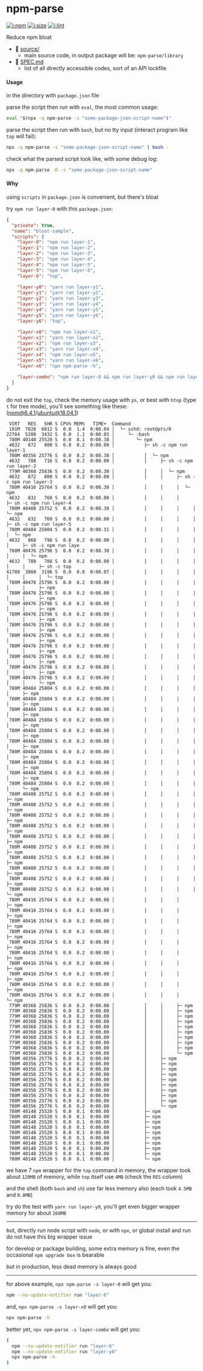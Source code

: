 # npm-parse

[![i:npm]][l:npm]
[![i:size]][l:size]
[![i:lint]][l:lint]

Reduce npm bloat

[i:npm]: https://img.shields.io/npm/v/npm-parse.svg
[l:npm]: https://www.npmjs.com/package/npm-parse
[i:size]: https://packagephobia.now.sh/badge?p=npm-parse
[l:size]: https://packagephobia.now.sh/result?p=npm-parse
[i:lint]: https://img.shields.io/badge/code_style-standard-yellow.svg
[l:lint]: https://standardjs.com

[//]: # (NON_PACKAGE_CONTENT)

- 📁 [source/](source/)
  - main source code, in output package will be: `npm-parse/library`
- 📄 [SPEC.md](SPEC.md)
  - list of all directly accessible codes, sort of an API lockfile


#### Usage

in the directory with `package.json` file

parse the script then run with `eval`, the most common usage:
```bash
eval "$(npx -q npm-parse -s "some-package-json-script-name")"
```

parse the script then run with `bash`, but no tty input (interact program like `top` will fail):
```bash
npx -q npm-parse -s "some-package-json-script-name" | bash -
```

check what the parsed script look like, with some debug log:
```bash
npx -q npm-parse -D -s "some-package-json-script-name"
```


#### Why

using `scripts` in `package.json` is convenient, but there's bloat

try `npm run layer-0` with this `package.json`:
```json
{
  "private": true,
  "name": "bloat-sample",
  "scripts": {
    "layer-0": "npm run layer-1",
    "layer-1": "npm run layer-2",
    "layer-2": "npm run layer-3",
    "layer-3": "npm run layer-4",
    "layer-4": "npm run layer-5",
    "layer-5": "npm run layer-6",
    "layer-6": "top",
    
    "layer-y0": "yarn run layer-y1",
    "layer-y1": "yarn run layer-y2",
    "layer-y2": "yarn run layer-y3",
    "layer-y3": "yarn run layer-y4",
    "layer-y4": "yarn run layer-y5",
    "layer-y5": "yarn run layer-y6",
    "layer-y6": "top",
    
    "layer-x0": "npm run layer-x1",
    "layer-x1": "yarn run layer-x2",
    "layer-x2": "npm run layer-x3",
    "layer-x3": "yarn run layer-x4",
    "layer-x4": "npm run layer-x5",
    "layer-x5": "yarn run layer-x6",
    "layer-x6": "npx npm-parse -h",
    
    "layer-combo": "npm run layer-0 && npm run layer-y0 && npm run layer-x0"
  }
}
```

do not exit the `top`, check the memory usage with `ps`, 
or best with `htop` (type `t` for tree mode), you'll see something like these: (npm@6.4.1/ubuntu@18.04.1)
```
 VIRT   RES   SHR S CPU% MEM%   TIME+  Command
 101M  7028  6012 S  0.0  1.4  0:00.04 │  └─ sshd: root@pts/0
22784  5200  3432 S  0.0  1.1  0:00.03 │     └─ -bash
 780M 40148 25520 S  0.0  8.1  0:00.38 │        └─ npm
 4632   872   800 S  0.0  0.2  0:00.00 │           ├─ sh -c npm run layer-1
 780M 40356 25776 S  0.0  8.2  0:00.30 │           │  └─ npm
 4632   788   716 S  0.0  0.2  0:00.00 │           │     ├─ sh -c npm run layer-2
 779M 40368 25836 S  0.0  8.2  0:00.30 │           │     │  └─ npm
 4632   872   800 S  0.0  0.2  0:00.00 │           │     │     ├─ sh -c npm run layer-3
 780M 40416 25764 S  0.0  8.2  0:00.30 │           │     │     │  └─ npm
 4632   832   760 S  0.0  0.2  0:00.00 │           │     │     │     ├─ sh -c npm run layer-4
 780M 40408 25752 S  0.0  8.2  0:00.30 │           │     │     │     │  └─ npm
 4632   832   760 S  0.0  0.2  0:00.00 │           │     │     │     │     ├─ sh -c npm run layer-5
 780M 40484 25804 S  0.0  8.2  0:00.31 │           │     │     │     │     │  └─ npm
 4632   868   796 S  0.0  0.2  0:00.00 │           │     │     │     │     │     ├─ sh -c npm run laye
 780M 40476 25796 S  0.0  8.2  0:00.30 │           │     │     │     │     │     │  └─ npm
 4632   780   708 S  0.0  0.2  0:00.00 │           │     │     │     │     │     │     ├─ sh -c top
41780  3860  3196 S  0.0  0.8  0:00.07 │           │     │     │     │     │     │     │  └─ top
 780M 40476 25796 S  0.0  8.2  0:00.00 │           │     │     │     │     │     │     ├─ npm
 780M 40476 25796 S  0.0  8.2  0:00.00 │           │     │     │     │     │     │     ├─ npm
 780M 40476 25796 S  0.0  8.2  0:00.00 │           │     │     │     │     │     │     ├─ npm
 780M 40476 25796 S  0.0  8.2  0:00.00 │           │     │     │     │     │     │     ├─ npm
 780M 40476 25796 S  0.0  8.2  0:00.00 │           │     │     │     │     │     │     ├─ npm
 780M 40476 25796 S  0.0  8.2  0:00.00 │           │     │     │     │     │     │     ├─ npm
 780M 40476 25796 S  0.0  8.2  0:00.00 │           │     │     │     │     │     │     ├─ npm
 780M 40476 25796 S  0.0  8.2  0:00.00 │           │     │     │     │     │     │     ├─ npm
 780M 40476 25796 S  0.0  8.2  0:00.00 │           │     │     │     │     │     │     ├─ npm
 780M 40476 25796 S  0.0  8.2  0:00.00 │           │     │     │     │     │     │     └─ npm
 780M 40484 25804 S  0.0  8.2  0:00.00 │           │     │     │     │     │     ├─ npm
 780M 40484 25804 S  0.0  8.2  0:00.00 │           │     │     │     │     │     ├─ npm
 780M 40484 25804 S  0.0  8.2  0:00.00 │           │     │     │     │     │     ├─ npm
 780M 40484 25804 S  0.0  8.2  0:00.00 │           │     │     │     │     │     ├─ npm
 780M 40484 25804 S  0.0  8.2  0:00.00 │           │     │     │     │     │     ├─ npm
 780M 40484 25804 S  0.0  8.2  0:00.00 │           │     │     │     │     │     ├─ npm
 780M 40484 25804 S  0.0  8.2  0:00.00 │           │     │     │     │     │     ├─ npm
 780M 40484 25804 S  0.0  8.2  0:00.00 │           │     │     │     │     │     ├─ npm
 780M 40484 25804 S  0.0  8.2  0:00.00 │           │     │     │     │     │     ├─ npm
 780M 40484 25804 S  0.0  8.2  0:00.00 │           │     │     │     │     │     └─ npm
 780M 40408 25752 S  0.0  8.2  0:00.00 │           │     │     │     │     ├─ npm
 780M 40408 25752 S  0.0  8.2  0:00.00 │           │     │     │     │     ├─ npm
 780M 40408 25752 S  0.0  8.2  0:00.00 │           │     │     │     │     ├─ npm
 780M 40408 25752 S  0.0  8.2  0:00.00 │           │     │     │     │     ├─ npm
 780M 40408 25752 S  0.0  8.2  0:00.00 │           │     │     │     │     ├─ npm
 780M 40408 25752 S  0.0  8.2  0:00.00 │           │     │     │     │     ├─ npm
 780M 40408 25752 S  0.0  8.2  0:00.00 │           │     │     │     │     ├─ npm
 780M 40408 25752 S  0.0  8.2  0:00.00 │           │     │     │     │     ├─ npm
 780M 40408 25752 S  0.0  8.2  0:00.00 │           │     │     │     │     ├─ npm
 780M 40408 25752 S  0.0  8.2  0:00.00 │           │     │     │     │     └─ npm
 780M 40416 25764 S  0.0  8.2  0:00.00 │           │     │     │     ├─ npm
 780M 40416 25764 S  0.0  8.2  0:00.00 │           │     │     │     ├─ npm
 780M 40416 25764 S  0.0  8.2  0:00.00 │           │     │     │     ├─ npm
 780M 40416 25764 S  0.0  8.2  0:00.00 │           │     │     │     ├─ npm
 780M 40416 25764 S  0.0  8.2  0:00.00 │           │     │     │     ├─ npm
 780M 40416 25764 S  0.0  8.2  0:00.00 │           │     │     │     ├─ npm
 780M 40416 25764 S  0.0  8.2  0:00.00 │           │     │     │     ├─ npm
 780M 40416 25764 S  0.0  8.2  0:00.00 │           │     │     │     ├─ npm
 780M 40416 25764 S  0.0  8.2  0:00.00 │           │     │     │     ├─ npm
 780M 40416 25764 S  0.0  8.2  0:00.00 │           │     │     │     └─ npm
 779M 40368 25836 S  0.0  8.2  0:00.00 │           │     │     ├─ npm
 779M 40368 25836 S  0.0  8.2  0:00.00 │           │     │     ├─ npm
 779M 40368 25836 S  0.0  8.2  0:00.00 │           │     │     ├─ npm
 779M 40368 25836 S  0.0  8.2  0:00.00 │           │     │     ├─ npm
 779M 40368 25836 S  0.0  8.2  0:00.00 │           │     │     ├─ npm
 779M 40368 25836 S  0.0  8.2  0:00.00 │           │     │     ├─ npm
 779M 40368 25836 S  0.0  8.2  0:00.00 │           │     │     ├─ npm
 779M 40368 25836 S  0.0  8.2  0:00.00 │           │     │     ├─ npm
 779M 40368 25836 S  0.0  8.2  0:00.00 │           │     │     ├─ npm
 779M 40368 25836 S  0.0  8.2  0:00.00 │           │     │     └─ npm
 780M 40356 25776 S  0.0  8.2  0:00.00 │           │     ├─ npm
 780M 40356 25776 S  0.0  8.2  0:00.00 │           │     ├─ npm
 780M 40356 25776 S  0.0  8.2  0:00.00 │           │     ├─ npm
 780M 40356 25776 S  0.0  8.2  0:00.00 │           │     ├─ npm
 780M 40356 25776 S  0.0  8.2  0:00.00 │           │     ├─ npm
 780M 40356 25776 S  0.0  8.2  0:00.00 │           │     ├─ npm
 780M 40356 25776 S  0.0  8.2  0:00.00 │           │     ├─ npm
 780M 40356 25776 S  0.0  8.2  0:00.00 │           │     ├─ npm
 780M 40356 25776 S  0.0  8.2  0:00.00 │           │     ├─ npm
 780M 40356 25776 S  0.0  8.2  0:00.00 │           │     └─ npm
 780M 40148 25520 S  0.0  8.1  0:00.00 │           ├─ npm
 780M 40148 25520 S  0.0  8.1  0:00.00 │           ├─ npm
 780M 40148 25520 S  0.0  8.1  0:00.00 │           ├─ npm
 780M 40148 25520 S  0.0  8.1  0:00.00 │           ├─ npm
 780M 40148 25520 S  0.0  8.1  0:00.00 │           ├─ npm
 780M 40148 25520 S  0.0  8.1  0:00.00 │           ├─ npm
 780M 40148 25520 S  0.0  8.1  0:00.00 │           ├─ npm
 780M 40148 25520 S  0.0  8.1  0:00.00 │           ├─ npm
 780M 40148 25520 S  0.0  8.1  0:00.00 │           ├─ npm
 780M 40148 25520 S  0.0  8.1  0:00.00 │           └─ npm
```

we have 7 `npm` wrapper for the `top` command in memory, 
the wrapper took about `120MB` of memory, 
while `top` itself use `4MB` (check the `RES` column)

and the shell (both `bash` and `sh`) use far less memory also 
(each took `4.5MB` and `0.8MB`)

try do the test with `yarn run layer-y0`, 
you'll get even bigger wrapper memory for about `260MB`

--- --- ---

but, 
directly run node script with `node`, or with `npx`, 
or global install and run do not have this big wrapper issue

for develop or package building, some extra memory is fine, 
even the occasional `npm upgrade box` is bearable

but in production, less dead memory is always good

--- --- ---

for above example, `npx npm-parse -s layer-0` will get you: 
```bash
npm --no-update-notifier run "layer-6"
```

and, `npx npm-parse -s layer-x0` will get you: 
```bash
npx npm-parse -h
```

better yet, `npx npm-parse -s layer-combo` will get you: 
```bash
(
  npm --no-update-notifier run "layer-6"
  npm --no-update-notifier run "layer-y6"
  npx npm-parse -h
)
```
